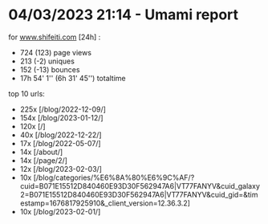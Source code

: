 # 04/03/2023 21:14 - Umami report
for www.shifeiti.com [24h] :

 - 724 (123) page views
 - 213 (-2) uniques
 - 152 (-13) bounces
 - 17h 54' 1'' (6h 31' 45'') totaltime


top 10 urls:
 - 225x [/blog/2022-12-09/]
 - 154x [/blog/2023-01-12/]
 - 120x [/]
 - 40x [/blog/2022-12-22/]
 - 17x [/blog/2022-05-07/]
 - 14x [/about/]
 - 14x [/page/2/]
 - 12x [/blog/2023-02-03/]
 - 10x [/blog/categories/%E6%8A%80%E6%9C%AF/?cuid=B071E15512D840460E93D30F562947A6|VT77FANYV&cuid_galaxy2=B071E15512D840460E93D30F562947A6|VT77FANYV&cuid_gid=&timestamp=1676817925910&_client_version=12.36.3.2]
 - 10x [/blog/2023-02-01/]


